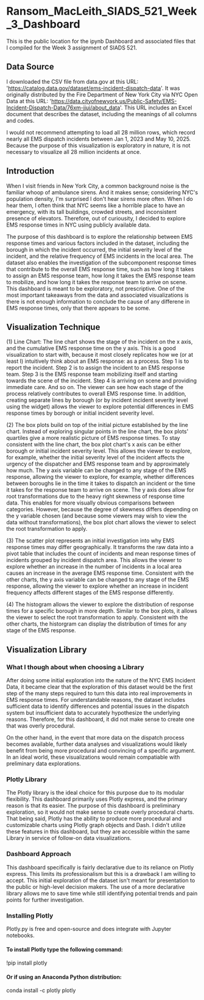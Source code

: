 # Ransom_MacLeith_SIADS_521_Week_3_Dashboard
This is the public location for the ipynb Dashboard and associated files that I compiled for the Week 3 assignment of SIADS 521. 

## Data Source
I downloaded the CSV file from data.gov at this URL: 'https://catalog.data.gov/dataset/ems-incident-dispatch-data'. 
It was originally distributed by the Fire Department of New York City via NYC Open Data at this URL: 'https://data.cityofnewyork.us/Public-Safety/EMS-Incident-Dispatch-Data/76xm-jjuj/about_data'. This URL includes an Excel document that describes the dataset, including the meanings of all columns and codes. 

I would not recommend attempting to load all 28 million rows, which record nearly all EMS dispatch incidents between Jan 1, 2023 and May 10, 2025. Because the purpose of this visualization is exploratory in nature, it is not necessary to visualize all 28 million incidents at once. 

## Introduction
When I visit friends in New York City, a common background noise is the familiar whoop of ambulance sirens. And it makes sense; considering NYC's population density, I'm surprised I don't hear sirens more often. When I do hear them, I often think that NYC seems like a horrible place to have an emergency, with its tall buildings, crowded streets, and inconsistent presence of elevators. Therefore, out of curiousity, I decided to explore EMS response times in NYC using publicly available data. 

The purpose of this dashboard is to explore the relationship between EMS response times and various factors included in the dataset, including the borough in which the incident occurred, the initial severity level of the incident, and the relative frequency of EMS incidents in the local area. The dataset also enables the investigation of the subcomponent response times that contribute to the overall EMS response time, such as how long it takes to assign an EMS response team, how long it takes the EMS response team to mobilize, and how long it takes the response team to arrive on scene. This dashboard is meant to be exploratory, not prescriptive. One of the most important takeaways from the data and associated visualizations is there is not enough information to conclude the cause of any differene in EMS response times, only that there appears to be some. 

## Visualization Technique
(1) Line Chart: The line chart shows the stage of the incident on the x axis, and the cumulative EMS response time on the y axis. This is a good visualization to start with, because it most closely replicates how we (or at least I) intuitively think about an EMS response: as a process. Step 1 is to report the incident. Step 2 is to assign the incident to an EMS response team. Step 3 is the EMS response team mobilizing itself and starting towards the scene of the incident. Step 4 is arriving on scene and providing immediate care. And so on. The viewer can see how each stage of the process relatively contributes to overall EMS response time. In addition, creating separate lines by borough (or by incident incident severity level using the widget) allows the viewer to explore potential differences in EMS response times by borough or initial incident severity level. 

(2) The box plots build on top of the initial picture established by the line chart. Instead of exploring singular points in the line chart, the box plots' quartiles give a more realistic picture of EMS response times. To stay consistent with the line chart, the box plot chart's x axis can be either borough or initial incident severity level. This allows the viewer to explore, for example, whether the initial severity level of the incident affects the urgency of the dispatcher and EMS response team and by approximately how much. The y axis variable can be changed to any stage of the EMS response, allowing the viewer to explore, for example, whether differences between boroughs lie in the time it takes to dispatch an incident or the time it takes for the response team to arrive on scene. The y axis does allow for root transformations due to the heavy right skewness of response time data. This enables for more visually obvious comparisons between categories. However, because the degree of skewness differs depending on the y variable chosen (and because some viewers may wish to view the data without transformations), the box plot chart allows the viewer to select the root transformation to apply. 

(3) The scatter plot represents an initial investigation into why EMS response times may differ geographically. It transforms the raw data into a pivot table that includes the count of incidents and mean response times of incidents grouped by incident dispatch area. This allows the viewer to explore whether an increase in the number of incidents in a local area causes an increase in the average EMS response time. Consistent with the other charts, the y axis variable can be changed to any stage of the EMS response, allowing the viewer to explore whether an increase in incident frequency affects different stages of the EMS response differently. 

(4) The histogram allows the viewer to explore the distribution of response times for a specific borough in more depth. Similar to the box plots, it allows the viewer to select the root transformation to apply. Consistent with the other charts, the historgram can display the distribution of times for any stage of the EMS response. 

## Visualization Library
### What I though about when choosing a Library
After doing some initial exploration into the nature of the NYC EMS Incident Data, it became clear that the exploration of this dataset would be the first step of the many steps required to turn this data into real improvements in EMS response times. For understandable reasons, the dataset includes sufficient data to identify differences and potential issues in the dispatch system but insufficient data to accurately hypothesize the underlying reasons. Therefore, for this dashboard, it did not make sense to create one that was overly procedural. 

On the other hand, in the event that more data on the dispatch process becomes available, further data analyses and visualizations would likely benefit from being more procedural and convincing of a specific argument. In an ideal world, these visualizations would remain compatiable with preliminary data explorations. 
### Plotly Library
The Plotly library is the ideal choice for this purpose due to its modular flexibility. This dashboard primarily uses Plotly express, and the primary reason is that its easier. The purpose of this dashboard is preliminary exploration, so it would not make sense to create overly procedural charts. That being said, Plotly has the ability to produce more procedural and customizable charts using Plotly graph objects and Dash. I didn't utilize these features in this dashboard, but they are accessible within the same Library in service of follow-on data visualizations. 
### Dashboard Approach
This dashboard specifically is fairly declarative due to its reliance on Plotly express. This limits its professionalism but this is a drawback I am willing to accept. This initial exploration of the dataset isn't meant for presentation to the public or high-level decision makers. The use of a more declarative library allows me to save time while still identifying potential trends and pain points for further investigation. 
### Installing Plotly
Plotly.py is free and open-source and does integrate with Jupyter notebooks. 
#### To install Plotly type the following command: 
!pip install plotly
#### Or if using an Anaconda Python distribution:
conda install -c plotly plotly
